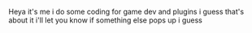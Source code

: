 Heya it's me
i do some coding for game dev and plugins i guess
that's about it
i'll let you know if something else pops up i guess

<!---
Komissarts/Komissarts is a ✨ special ✨ repository because its `README.md` (this file) appears on your GitHub profile.
You can click the Preview link to take a look at your changes.
--->
